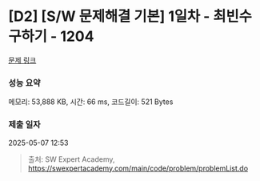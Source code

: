 # [D2] [S/W 문제해결 기본] 1일차 - 최빈수 구하기 - 1204 

[문제 링크](https://swexpertacademy.com/main/code/problem/problemDetail.do?contestProbId=AV13zo1KAAACFAYh) 

### 성능 요약

메모리: 53,888 KB, 시간: 66 ms, 코드길이: 521 Bytes

### 제출 일자

2025-05-07 12:53



> 출처: SW Expert Academy, https://swexpertacademy.com/main/code/problem/problemList.do
